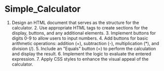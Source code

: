# Simple_Calculator
1. Design an HTML document that serves as the structure for the calculator. 2. Use appropriate HTML tags to create sections for the display, buttons, and any additional elements. 3. Implement buttons for digits 0-9 to allow users to input numbers. 4. Add buttons for basic arithmetic operations: addition (+), subtraction (-), multiplication (*), and division (/). 5. Include an "Equals" button (=) to perform the calculation and display the result. 6. Implement the logic to evaluate the entered expression. 7. Apply CSS styles to enhance the visual appeal of the calculator.
